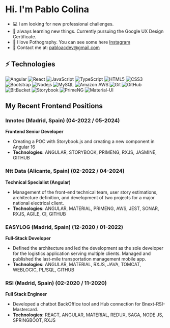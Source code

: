 # Hi. I'm Pablo Colina

 
- 💻 I am looking for new professional challenges.  
- 🌱 always learning new things. Currently pursuing the Google UX Design Certificate.
- 🔭 I love Pothography. You can see some here [Instagram](https://instagram.com/pabloangelcolina)
- 📧 Contact me at: [pabloacdev@gmail.com](mailto:pabloacdev@gmail.com)

## ⚡ Technologies
![Angular](https://img.shields.io/badge/-Angular-black?logo=angular&style=flat&logoColor=red)
![React](https://img.shields.io/badge/-React-black?style=flate&logo=react)
![JavaScript](https://img.shields.io/badge/-JavaScript-black?style=flat&logo=javascript)
![TypeScript](https://img.shields.io/badge/-Typescript-black?style=flate&logo=typescript)
![HTML5](https://img.shields.io/badge/-HTML5-E34F26?style=flat-square&logo=html5&logoColor=white)
![CSS3](https://img.shields.io/badge/-CSS3-1572B6?style=flat&logo=css3)
![Bootstrap](https://img.shields.io/badge/-Bootstrap-563D7C?style=flat&logo=bootstrap)
![Nodejs](https://img.shields.io/badge/-Nodejs-black?style=flat&logo=Node.js)
![MySQL](https://img.shields.io/badge/-MySQL-black?style=flat&logo=mysql)
![Amazon AWS](https://img.shields.io/badge/Amazon%20AWS-232F3E?style=flat&logo=amazon-aws)
![Git](https://img.shields.io/badge/-Git-black?style=flat&logo=git)
![GitHub](https://img.shields.io/badge/-GitHub-181717?style=flat&logo=github)
![BitBucket](https://img.shields.io/badge/-BitBucket-darkblue?style=flate&logo=bitbucket)
![Storybook](https://img.shields.io/badge/-Storybook-FF4785?style=flat&logo=storybook&logoColor=green)
![PrimeNG](https://img.shields.io/badge/-PrimeNG-42A5F5?style=flat&logo=primeng)
![Material-UI](https://img.shields.io/badge/-Material--UI-0081CB?style=flat&logo=material-ui)


## My Recent Frontend Positions

### Innotec (Madrid, Spain) (04-2022 / 05-2024)
**Frontend Senior Developer**
- Creating a POC with Storybook.js and creating a new component in Angular 16
- **Technologies:** ANGULAR, STORYBOOK, PRIMENG, RXJS, JASMINE,  GITHUB
  
### Ntt Data (Alicante, Spain) (02-2022 / 04-2024)
**Technical Specialist (Angular)**
- Management of the front-end technical team, user story estimations, architecture definition, and development of two projects for a major national electrical client.
- **Technologies:** ANGULAR, MATERIAL, PRIMENG, AWS, JEST, SONAR, RXJS, AGILE, CI, GITHUB
 
### EASYLOG (Madrid, Spain) (12-2020 / 01-2022)
**Full-Stack Developer**
- Defined the architecture and led the development as the sole developer for the logistics application serving multiple clients. Managed and published the last-mile transportation management mobile app.
- **Technologies:** ANGULAR, MATERIAL, RXJS, JAVA, TOMCAT, WEBLOGIC, PL/SQL, GITHUB
 
### RSI (Madrid, Spain) (02-2020 / 11-2020)
**Full Stack Engineer**
- Developed a chatbot BackOffice tool and Hub connection for Bnext-RSI-Mastercard.
- **Technologies:** REACT, ANGULAR, MATERIAL, REDUX, SAGA, NODE JS, SPRINGBOOT, RXJS

 

